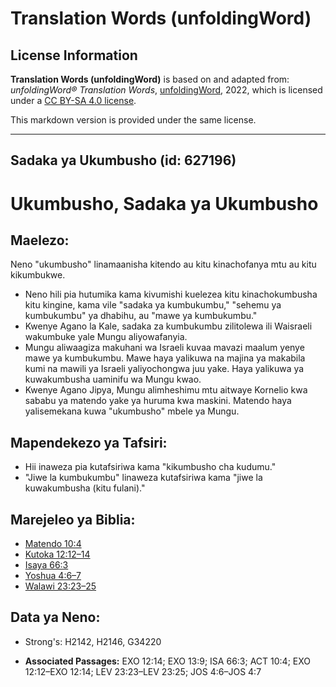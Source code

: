 # Translation Words (unfoldingWord)

## License Information

**Translation Words (unfoldingWord)** is based on and adapted from: _unfoldingWord® Translation Words_, [unfoldingWord](https://unfoldingword.org/utw), 2022, which is licensed under a [CC BY-SA 4.0 license](https://creativecommons.org/licenses/by-sa/4.0/legalcode.en).

This markdown version is provided under the same license.



--------------------------------

## Sadaka ya Ukumbusho (id: 627196)

Ukumbusho, Sadaka ya Ukumbusho
==============================

Maelezo:
--------

Neno "ukumbusho" linamaanisha kitendo au kitu kinachofanya mtu au kitu kikumbukwe.

* Neno hili pia hutumika kama kivumishi kuelezea kitu kinachokumbusha kitu kingine, kama vile "sadaka ya kumbukumbu," "sehemu ya kumbukumbu" ya dhabihu, au "mawe ya kumbukumbu."
* Kwenye Agano la Kale, sadaka za kumbukumbu zilitolewa ili Waisraeli wakumbuke yale Mungu aliyowafanyia.
* Mungu aliwaagiza makuhani wa Israeli kuvaa mavazi maalum yenye mawe ya kumbukumbu. Mawe haya yalikuwa na majina ya makabila kumi na mawili ya Israeli yaliyochongwa juu yake. Haya yalikuwa ya kuwakumbusha uaminifu wa Mungu kwao.
* Kwenye Agano Jipya, Mungu alimheshimu mtu aitwaye Kornelio kwa sababu ya matendo yake ya huruma kwa maskini. Matendo haya yalisemekana kuwa "ukumbusho" mbele ya Mungu.

Mapendekezo ya Tafsiri:
-----------------------

* Hii inaweza pia kutafsiriwa kama "kikumbusho cha kudumu."
* "Jiwe la kumbukumbu" linaweza kutafsiriwa kama "jiwe la kuwakumbusha (kitu fulani)."

Marejeleo ya Biblia:
--------------------

* [Matendo 10:4](https://ref.ly/Acts10:4)
* [Kutoka 12:12–14](https://ref.ly/Exod12:12-Exod12:14)
* [Isaya 66:3](https://ref.ly/Isa66:3)
* [Yoshua 4:6–7](https://ref.ly/Josh4:6-Josh4:7)
* [Walawi 23:23–25](https://ref.ly/Lev23:23-Lev23:25)

Data ya Neno:
-------------

* Strong's: H2142, H2146, G34220

* **Associated Passages:** EXO 12:14; EXO 13:9; ISA 66:3; ACT 10:4; EXO 12:12–EXO 12:14; LEV 23:23–LEV 23:25; JOS 4:6–JOS 4:7


